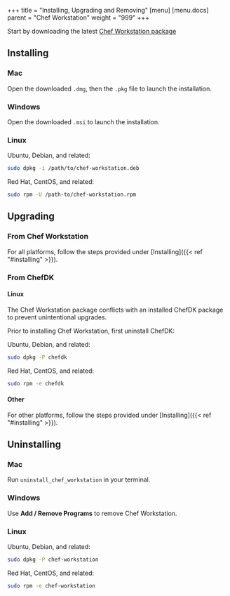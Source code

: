 +++
title = "Installing, Upgrading and Removing"
[menu]
  [menu.docs]
    parent = "Chef Workstation"
    weight = "999"
+++

Start by downloading the latest [Chef Workstation
package](https://downloads.chef.io/chef-workstation)

## Installing

### Mac

Open the downloaded `.dmg`, then the `.pkg` file to launch the installation.

### Windows

Open the downloaded `.msi` to launch the installation.

### Linux

Ubuntu, Debian, and related:

```bash
sudo dpkg -i /path/to/chef-workstation.deb
```

Red Hat, CentOS, and related:

```bash
sudo rpm -U /path-to/chef-workstation.rpm
```

## Upgrading

### From Chef Workstation

For all platforms, follow the steps provided under [Installing]({{< ref "#installing" >}}).

### From ChefDK

#### Linux

The Chef Workstation package conflicts with an installed ChefDK package to prevent
unintentional upgrades.

Prior to installing Chef Workstation, first uninstall ChefDK:

Ubuntu, Debian, and related:

```bash
sudo dpkg -P chefdk
```

Red Hat, CentOS, and related:

```bash
sudo rpm -e chefdk
```

#### Other

For other platforms, follow the steps provided under [Installing]({{< ref "#installing" >}}).

## Uninstalling

### Mac

Run ```uninstall_chef_workstation``` in your terminal.

### Windows

Use **Add / Remove Programs** to remove Chef Workstation.

### Linux

Ubuntu, Debian, and related:

```bash
sudo dpkg -P chef-workstation
```

Red Hat, CentOS, and related:

```bash
sudo rpm -e chef-workstation
```
